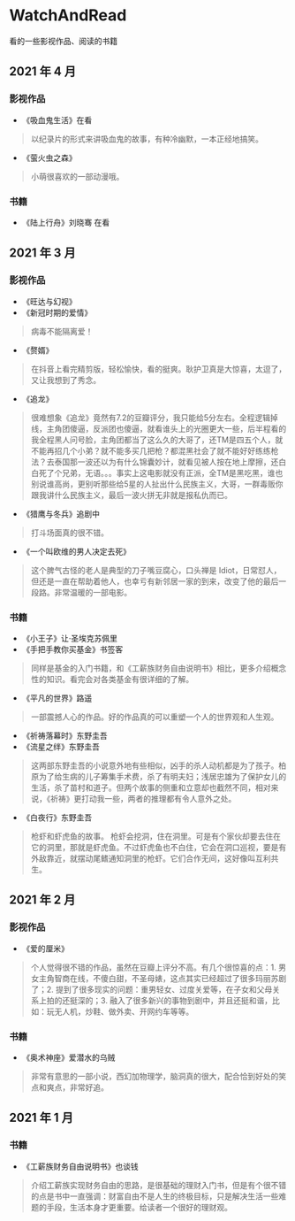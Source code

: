 # WatchAndRead
看的一些影视作品、阅读的书籍

## 2021 年 4 月

### 影视作品

- 《吸血鬼生活》在看

> 以纪录片的形式来讲吸血鬼的故事，有种冷幽默，一本正经地搞笑。

- 《萤火虫之森》

> 小萌很喜欢的一部动漫哦。

### 书籍

- 《陆上行舟》刘晓骞 在看

## 2021 年 3 月

### 影视作品

- 《旺达与幻视》
- 《新冠时期的爱情》

> 病毒不能隔离爱！

- 《赘婿》

> 在抖音上看完精剪版，轻松愉快，看的挺爽。耿护卫真是大惊喜，太逗了，又让我想到了秀念。

- 《追龙》

> 很难想象《追龙》竟然有7.2的豆瓣评分，我只能给5分左右。全程逻辑掉线，主角团傻逼，反派团也傻逼，就看谁头上的光圈更大一些，后半程看的我全程黑人问号脸，主角团都当了这么久的大哥了，还TM是四五个人，就不能再招几个小弟？就不能多买几把枪？都混黑社会了就不能好好练练枪法？去泰国那一波还以为有什么锦囊妙计，就看见被人按在地上摩擦，还白白死了个兄弟，无语。。。事实上这电影就没有正派，全TM是黑吃黑，谁也别说谁高尚，更别听那些给5星的人扯出什么民族主义，大哥，一群毒贩你跟我讲什么民族主义，最后一波火拼无非就是报私仇而已。

- 《猎鹰与冬兵》追剧中

> 打斗场面真的很不错。

- 《一个叫欧维的男人决定去死》

> 这个脾气古怪的老人是典型的刀子嘴豆腐心，口头禅是 Idiot，日常怼人，但还是一直在帮助着他人，也幸亏有新邻居一家的到来，改变了他的最后一段路。非常温暖的一部电影。

### 书籍

- 《小王子》让·圣埃克苏佩里
- 《手把手教你买基金》书签客

> 同样是基金的入门书籍，和《工薪族财务自由说明书》相比，更多介绍概念性的知识。看完会对各类基金有很详细的了解。

- 《平凡的世界》路遥

> 一部震撼人心的作品。好的作品真的可以重塑一个人的世界观和人生观。

- 《祈祷落幕时》东野圭吾
- 《流星之绊》东野圭吾

> 这两部东野圭吾的小说意外地有些相似，凶手的杀人动机都是为了孩子。柏原为了给生病的儿子筹集手术费，杀了有明夫妇；浅居忠雄为了保护女儿的生活，杀了苗村和道子。但两个故事的侧重和立意却也截然不同，相对来说，《祈祷》更打动我一些，两者的推理都有令人意外之处。

- 《白夜行》东野圭吾

> 枪虾和虾虎鱼的故事。
> 枪虾会挖洞，住在洞里。可是有个家伙却要去住在它的洞里，那就是虾虎鱼。不过虾虎鱼也不白住，它会在洞口巡视，要是有外敌靠近，就摆动尾鳍通知洞里的枪虾。它们合作无间，这好像叫互利共生。

## 2021 年 2 月

### 影视作品

- 《爱的厘米》

> 个人觉得很不错的作品，虽然在豆瓣上评分不高。有几个很惊喜的点：1. 男女主角智商在线，不傻白甜，不圣母婊，这点其实已经超过了很多玛丽苏剧了；2. 提到了很多现实的问题：重男轻女、过度关爱等，在子女和父母关系上拍的还挺深的；3. 融入了很多新兴的事物到剧中，并且还挺和谐，比如：玩无人机，炒鞋、做外卖、开网约车等等。

### 书籍

- 《奥术神座》爱潜水的乌贼

> 非常有意思的一部小说，西幻加物理学，脑洞真的很大，配合恰到好处的笑点和爽点，非常好追。

## 2021 年 1 月

### 书籍

- 《工薪族财务自由说明书》也谈钱

> 介绍工薪族实现财务自由的思路，是很基础的理财入门书，但是有个很不错的点是书中一直强调：财富自由不是人生的终极目标，只是解决生活一些难题的手段，生活本身才更重要。给读者一个很好的理财观。
